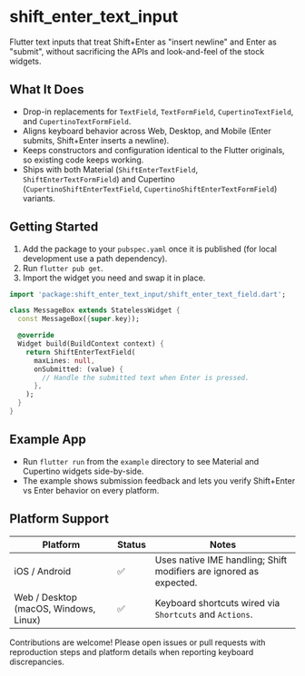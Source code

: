 # shift_enter_text_input

Flutter text inputs that treat Shift+Enter as "insert newline" and Enter as
"submit", without sacrificing the APIs and look-and-feel of the stock widgets.

## What It Does
- Drop-in replacements for `TextField`, `TextFormField`, `CupertinoTextField`,
  and `CupertinoTextFormField`.
- Aligns keyboard behavior across Web, Desktop, and Mobile (Enter submits,
  Shift+Enter inserts a newline).
- Keeps constructors and configuration identical to the Flutter originals, so
  existing code keeps working.
- Ships with both Material (`ShiftEnterTextField`, `ShiftEnterTextFormField`)
  and Cupertino (`CupertinoShiftEnterTextField`,
  `CupertinoShiftEnterTextFormField`) variants.

## Getting Started
1. Add the package to your `pubspec.yaml` once it is published (for local
   development use a path dependency).
2. Run `flutter pub get`.
3. Import the widget you need and swap it in place.

```dart
import 'package:shift_enter_text_input/shift_enter_text_field.dart';

class MessageBox extends StatelessWidget {
  const MessageBox({super.key});

  @override
  Widget build(BuildContext context) {
    return ShiftEnterTextField(
      maxLines: null,
      onSubmitted: (value) {
        // Handle the submitted text when Enter is pressed.
      },
    );
  }
}
```

## Example App
- Run `flutter run` from the `example` directory to see Material and Cupertino
  widgets side-by-side.
- The example shows submission feedback and lets you verify Shift+Enter vs Enter
  behavior on every platform.

## Platform Support
| Platform                              | Status | Notes                                                              |
| ------------------------------------- | ------ | ------------------------------------------------------------------ |
| iOS / Android                         | ✅      | Uses native IME handling; Shift modifiers are ignored as expected. |
| Web / Desktop (macOS, Windows, Linux) | ✅      | Keyboard shortcuts wired via `Shortcuts` and `Actions`.            |

Contributions are welcome! Please open issues or pull requests with reproduction
steps and platform details when reporting keyboard discrepancies.
